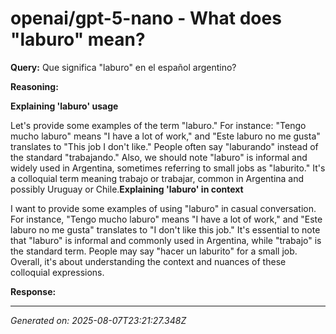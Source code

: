 # openai/gpt-5-nano - What does "laburo" mean?

**Query:** Que significa "laburo" en el español argentino?

**Reasoning:**

**Explaining 'laburo' usage**

Let's provide some examples of the term "laburo." For instance: "Tengo mucho laburo" means "I have a lot of work," and "Este laburo no me gusta" translates to "This job I don't like." People often say "laburando" instead of the standard "trabajando." Also, we should note "laburo" is informal and widely used in Argentina, sometimes referring to small jobs as "laburito." It's a colloquial term meaning trabajo or trabajar, common in Argentina and possibly Uruguay or Chile.**Explaining 'laburo' in context**

I want to provide some examples of using "laburo" in casual conversation. For instance, "Tengo mucho laburo" means "I have a lot of work," and "Este laburo no me gusta" translates to "I don't like this job." It's essential to note that "laburo" is informal and commonly used in Argentina, while "trabajo" is the standard term. People may say "hacer un laburito" for a small job. Overall, it's about understanding the context and nuances of these colloquial expressions.

**Response:**



---
*Generated on: 2025-08-07T23:21:27.348Z*

